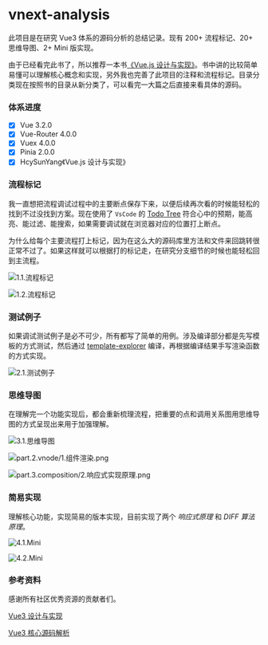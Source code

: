 # vnext-analysis

此项目是在研究 Vue3 体系的源码分析的总结记录。现有 200+ 流程标记、20+ 思维导图、2+ Mini 版实现。

由于已经看完此书了，所以推荐一本书[《Vue.js 设计与实现》](https://book.douban.com/subject/35768338)。书中讲的比较简单易懂可以理解核心概念和实现，另外我也完善了此项目的注释和流程标记。目录分类现在按照书的目录从新分类了，可以看完一大篇之后直接来看具体的源码。

### 体系进度

- [x] Vue 3.2.0
- [x] Vue-Router 4.0.0
- [x] Vuex 4.0.0
- [x] Pinia 2.0.0
- [x] HcySunYang《Vue.js 设计与实现》

### 流程标记

我一直想把流程调试过程中的主要断点保存下来，以便后续再次看的时候能轻松的找到不过没找到方案。现在使用了 `VsCode` 的 [Todo Tree](https://marketplace.visualstudio.com/items?itemName=Gruntfuggly.todo-tree) 符合心中的预期，能高亮、能过滤、能搜索，如果需要调试就在浏览器对应的位置打上断点。

为什么给每个主要流程打上标记，因为在这么大的源码库里方法和文件来回跳转很正常不过了。如果这样就可以根据打的标记走，在研究分支细节的时候也能轻松回到主流程。

![1.1.流程标记](./.docs/1.1.流程标记.png)

![1.2.流程标记](./.docs/1.2.流程标记.png)

### 测试例子

如果调试测试例子是必不可少，所有都写了简单的用例。涉及编译部分都是先写模板的方式测试，然后通过 [template-explorer](https://vue-next-template-explorer.netlify.app/) 编译，再根据编译结果手写渲染函数的方式实现。

![2.1.测试例子](./.docs/2.1.测试例子.png)

### 思维导图

在理解完一个功能实现后，都会重新梳理流程，把重要的点和调用关系图用思维导图的方式呈现出来用于加强理解。

![3.1.思维导图](./.docs/3.1.思维导图.png)

![part.2.vnode/1.组件渲染.png](./vue-next-xmind/part.2.vnode/1.组件渲染.png)

![part.3.composition/2.响应式实现原理.png](./vue-next-xmind/part.3.composition/2.响应式实现原理.png)

### 简易实现

理解核心功能，实现简易的版本实现，目前实现了两个 _响应式原理_ 和 _DIFF 算法原理_。

![4.1.Mini](./.docs/4.1.Mini.png)

![4.2.Mini](./.docs/4.2.Mini.png)

### 参考资料

感谢所有社区优秀资源的贡献者们。

[Vue3 设计与实现](https://www.ituring.com.cn/book/2953)

[Vue3 核心源码解析](https://ustbhuangyi.github.io/vue-analysis/v3/new/)
